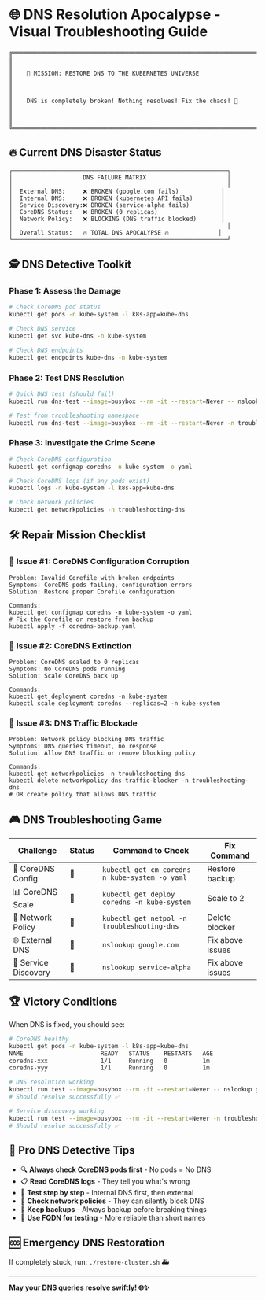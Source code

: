 # 🌐 DNS Resolution Apocalypse - Visual Troubleshooting Guide

```
╔══════════════════════════════════════════════════════════════════════════════╗
║                                                                              ║
║    🎯 MISSION: RESTORE DNS TO THE KUBERNETES UNIVERSE                        ║
║                                                                              ║
║    DNS is completely broken! Nothing resolves! Fix the chaos! 🚀            ║
║                                                                              ║
╚══════════════════════════════════════════════════════════════════════════════╝
```

## 🔥 Current DNS Disaster Status

```
┌─────────────────────────────────────────────────────────────┐
│                    DNS FAILURE MATRIX                       │
│                                                             │
│  External DNS:     ❌ BROKEN (google.com fails)            │
│  Internal DNS:     ❌ BROKEN (kubernetes API fails)        │
│  Service Discovery:❌ BROKEN (service-alpha fails)         │
│  CoreDNS Status:   ❌ BROKEN (0 replicas)                  │
│  Network Policy:   ❌ BLOCKING (DNS traffic blocked)       │
│                                                             │
│  Overall Status:   🔥 TOTAL DNS APOCALYPSE 🔥              │
└─────────────────────────────────────────────────────────────┘
```

## 🕵️ DNS Detective Toolkit

### Phase 1: Assess the Damage
```bash
# Check CoreDNS pod status
kubectl get pods -n kube-system -l k8s-app=kube-dns

# Check DNS service
kubectl get svc kube-dns -n kube-system

# Check DNS endpoints
kubectl get endpoints kube-dns -n kube-system
```

### Phase 2: Test DNS Resolution
```bash
# Quick DNS test (should fail)
kubectl run dns-test --image=busybox --rm -it --restart=Never -- nslookup kubernetes.default.svc.cluster.local

# Test from troubleshooting namespace
kubectl run dns-test --image=busybox --rm -it --restart=Never -n troubleshooting-dns -- nslookup google.com
```

### Phase 3: Investigate the Crime Scene
```bash
# Check CoreDNS configuration
kubectl get configmap coredns -n kube-system -o yaml

# Check CoreDNS logs (if any pods exist)
kubectl logs -n kube-system -l k8s-app=kube-dns

# Check network policies
kubectl get networkpolicies -n troubleshooting-dns
```

## 🛠️ Repair Mission Checklist

### 🎯 **Issue #1: CoreDNS Configuration Corruption**
```
Problem: Invalid Corefile with broken endpoints
Symptoms: CoreDNS pods failing, configuration errors
Solution: Restore proper Corefile configuration

Commands:
kubectl get configmap coredns -n kube-system -o yaml
# Fix the Corefile or restore from backup
kubectl apply -f coredns-backup.yaml
```

### 🎯 **Issue #2: CoreDNS Extinction**
```
Problem: CoreDNS scaled to 0 replicas
Symptoms: No CoreDNS pods running
Solution: Scale CoreDNS back up

Commands:
kubectl get deployment coredns -n kube-system
kubectl scale deployment coredns --replicas=2 -n kube-system
```

### 🎯 **Issue #3: DNS Traffic Blockade**
```
Problem: Network policy blocking DNS traffic
Symptoms: DNS queries timeout, no response
Solution: Allow DNS traffic or remove blocking policy

Commands:
kubectl get networkpolicies -n troubleshooting-dns
kubectl delete networkpolicy dns-traffic-blocker -n troubleshooting-dns
# OR create policy that allows DNS traffic
```

## 🎮 DNS Troubleshooting Game

| Challenge | Status | Command to Check | Fix Command |
|-----------|--------|------------------|-------------|
| 🔧 CoreDNS Config | 🔴 | `kubectl get cm coredns -n kube-system -o yaml` | Restore backup |
| 📊 CoreDNS Scale | 🔴 | `kubectl get deploy coredns -n kube-system` | Scale to 2 |
| 🚫 Network Policy | 🔴 | `kubectl get netpol -n troubleshooting-dns` | Delete blocker |
| 🌐 External DNS | 🔴 | `nslookup google.com` | Fix above issues |
| 🎯 Service Discovery | 🔴 | `nslookup service-alpha` | Fix above issues |

## 🏆 Victory Conditions

When DNS is fixed, you should see:

```bash
# CoreDNS healthy
kubectl get pods -n kube-system -l k8s-app=kube-dns
NAME                      READY   STATUS    RESTARTS   AGE
coredns-xxx               1/1     Running   0          1m
coredns-yyy               1/1     Running   0          1m

# DNS resolution working
kubectl run test --image=busybox --rm -it --restart=Never -- nslookup google.com
# Should resolve successfully ✅

# Service discovery working
kubectl run test --image=busybox --rm -it --restart=Never -n troubleshooting-dns -- nslookup service-alpha
# Should resolve successfully ✅
```

## 🎯 Pro DNS Detective Tips

- 🔍 **Always check CoreDNS pods first** - No pods = No DNS
- 📋 **Read CoreDNS logs** - They tell you what's wrong
- 🔧 **Test step by step** - Internal DNS first, then external
- 🚫 **Check network policies** - They can silently block DNS
- 💾 **Keep backups** - Always backup before breaking things
- 🎯 **Use FQDN for testing** - More reliable than short names

## 🆘 Emergency DNS Restoration

If completely stuck, run: `./restore-cluster.sh` 🚑

---
**May your DNS queries resolve swiftly! 🌐✨**
